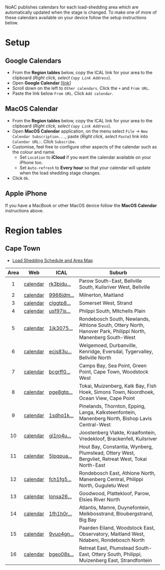 NoAC publishes calendars for each load-shedding area which are automatically updated when the stage is changed.
To make one of more of these calendars available on your device follow the setup instructions below.

# Setup

## Google Calendars

* From the **Region tables** below, copy the ICAL link for your area to the clipboard (*Right click, select `Copy Link Address`*).
* Open **Google Calendar** \[[link](https://calendar.google.com/)\]
* Scroll down on the left to `Other calendars`. Click the `+` and `From URL`.
* Paste the link below `From URL`. Click `Add calendar`.

## MacOS Calendar

* From the **Region tables** below, copy the ICAL link for your area to the clipboard (*Right click, select `Copy Link Address`*).
* Open **MacOS Calendar** application, on the menu select `File` -> `New Calendar Subscription...`, paste (*Right click, select `Paste`*) link into `Calendar URL:`. Click `Subscribe`.
* Customise, feel free to configure other aspects of the calendar such as the colour and name.
  * Set `Location` to **iCloud** if you want the calendar available on your iPhone too.
  * Set `Auto-refresh` to **Every hour** so that your calendar will update when the load shedding stage changes.
* Click `Ok`.

## Apple iPhone

If you have a MacBook or other MacOS device follow the **MacOS Calendar** instructions above.

# Region tables

## Cape Town

* [Load Shedding Schedule and Area Map](https://resource.capetown.gov.za/documentcentre/Documents/Procedures%2c%20guidelines%20and%20regulations/Load_Shedding_All_Areas_Schedule_and_Map.pdf)

<!-- BEGIN: CPT Area Table -->

| Area | Web | ICAL | Suburb |
|:---:|---|---|---|
| 1 | [calendar](https://calendar.google.com/calendar/embed?src=rk3biduv8optsvl1ksiblvmb1o%40group.calendar.google.com&ctz=Africa%2FJohannesburg) | [rk3bidu...](https://calendar.google.com/calendar/ical/rk3biduv8optsvl1ksiblvmb1o%40group.calendar.google.com/public/basic.ics) | Parow South-East, Bellville South, Kuilsriver West, Bellville |
| 2 | [calendar](https://calendar.google.com/calendar/embed?src=9966idm7o9ds8spsded92sqno0%40group.calendar.google.com&ctz=Africa%2FJohannesburg) | [9966idm...](https://calendar.google.com/calendar/ical/9966idm7o9ds8spsded92sqno0%40group.calendar.google.com/public/basic.ics) | Milnerton, Maitland |
| 3 | [calendar](https://calendar.google.com/calendar/embed?src=clggtp82ud75s6efvjhmb9tk38%40group.calendar.google.com&ctz=Africa%2FJohannesburg) | [clggtp8...](https://calendar.google.com/calendar/ical/clggtp82ud75s6efvjhmb9tk38%40group.calendar.google.com/public/basic.ics) | Somerset West, Strand |
| 4 | [calendar](https://calendar.google.com/calendar/embed?src=usf97isjts3sommnbo6s503jac%40group.calendar.google.com&ctz=Africa%2FJohannesburg) | [usf97is...](https://calendar.google.com/calendar/ical/usf97isjts3sommnbo6s503jac%40group.calendar.google.com/public/basic.ics) | Philppi South, Mitchells Plain  |
| 5 | [calendar](https://calendar.google.com/calendar/embed?src=1jk3075g2j3uu6oavva1oa9lt0%40group.calendar.google.com&ctz=Africa%2FJohannesburg) | [1jk3075...](https://calendar.google.com/calendar/ical/1jk3075g2j3uu6oavva1oa9lt0%40group.calendar.google.com/public/basic.ics) | Rondebosch South, Newlands, Athlone South, Ottery North, Hanover Park, Philippi North, Manenberg South-West |
| 6 | [calendar](https://calendar.google.com/calendar/embed?src=ecjs83uced2atph999gjto5doc%40group.calendar.google.com&ctz=Africa%2FJohannesburg) | [ecjs83u...](https://calendar.google.com/calendar/ical/ecjs83uced2atph999gjto5doc%40group.calendar.google.com/public/basic.ics) | Welgemoed, Durbanville, Kenridge, Eversdal, Tygervalley, Bellville North |
| 7 | [calendar](https://calendar.google.com/calendar/embed?src=bcgrff04625dgput3ddls2fdas%40group.calendar.google.com&ctz=Africa%2FJohannesburg) | [bcgrff0...](https://calendar.google.com/calendar/ical/bcgrff04625dgput3ddls2fdas%40group.calendar.google.com/public/basic.ics) | Camps Bay, Sea Point, Green Point, Cape Town, Woodstock West |
| 8 | [calendar](https://calendar.google.com/calendar/embed?src=pge8gtq5vekfdnogbihr3che2s%40group.calendar.google.com&ctz=Africa%2FJohannesburg) | [pge8gtq...](https://calendar.google.com/calendar/ical/pge8gtq5vekfdnogbihr3che2s%40group.calendar.google.com/public/basic.ics) | Tokai, Muizenberg, Kalk Bay, Fish Hoek, Simons Town, Noordhoek, Ocean View, Cape Point |
| 9 | [calendar](https://calendar.google.com/calendar/embed?src=1sdhq1k4vg0b163a0b6tvulf2c%40group.calendar.google.com&ctz=Africa%2FJohannesburg) | [1sdhq1k...](https://calendar.google.com/calendar/ical/1sdhq1k4vg0b163a0b6tvulf2c%40group.calendar.google.com/public/basic.ics) | Pinelands, Thornton, Epping, Langa, Kalksteenfontein, Manenberg North, Bishop Lavis Central-West |
| 10 | [calendar](https://calendar.google.com/calendar/embed?src=gi1ro4ujidhcushpi16v91341c%40group.calendar.google.com&ctz=Africa%2FJohannesburg) | [gi1ro4u...](https://calendar.google.com/calendar/ical/gi1ro4ujidhcushpi16v91341c%40group.calendar.google.com/public/basic.ics) | Joostenberg Vlakte, Kraaifontein, Vredekloof, Brackenfell, Kuilsriver |
| 11 | [calendar](https://calendar.google.com/calendar/embed?src=5lpqpua1elg492jtlpj33odj30%40group.calendar.google.com&ctz=Africa%2FJohannesburg) | [5lpqpua...](https://calendar.google.com/calendar/ical/5lpqpua1elg492jtlpj33odj30%40group.calendar.google.com/public/basic.ics) | Hout Bay, Constantia, Wynberg, Plumstead, Ottery West, Bergvliet, Retreat West, Tokai North-East |
| 12 | [calendar](https://calendar.google.com/calendar/embed?src=fch1fg52mb1m3cg252qnv9eao8%40group.calendar.google.com&ctz=Africa%2FJohannesburg) | [fch1fg5...](https://calendar.google.com/calendar/ical/fch1fg52mb1m3cg252qnv9eao8%40group.calendar.google.com/public/basic.ics) | Rondebosch East, Athlone North, Manenberg Central, Philippi North, Guguletu West |
| 13 | [calendar](https://calendar.google.com/calendar/embed?src=lonsa26tjpj1ov1i4budkmao14%40group.calendar.google.com&ctz=Africa%2FJohannesburg) | [lonsa26...](https://calendar.google.com/calendar/ical/lonsa26tjpj1ov1i4budkmao14%40group.calendar.google.com/public/basic.ics) | Goodwood, Plattekloof, Parow, Elsies River North |
| 14 | [calendar](https://calendar.google.com/calendar/embed?src=1fh1h0rf2gkq8l1vvhj0lpmu14%40group.calendar.google.com&ctz=Africa%2FJohannesburg) | [1fh1h0r...](https://calendar.google.com/calendar/ical/1fh1h0rf2gkq8l1vvhj0lpmu14%40group.calendar.google.com/public/basic.ics) | Atlantis, Mamre, Duynefontein, Melkbosstrand, Bloubergstrand, Big Bay |
| 15 | [calendar](https://calendar.google.com/calendar/embed?src=9vuo4gnp4j2q0a456termlao58%40group.calendar.google.com&ctz=Africa%2FJohannesburg) | [9vuo4gn...](https://calendar.google.com/calendar/ical/9vuo4gnp4j2q0a456termlao58%40group.calendar.google.com/public/basic.ics) | Paarden Eiland, Woodstock East, Observatory, Maitland West, Ndabeni, Rondebosch North |
| 16 | [calendar](https://calendar.google.com/calendar/embed?src=bgeo08si4e4feo4cmag3mjh0us%40group.calendar.google.com&ctz=Africa%2FJohannesburg) | [bgeo08s...](https://calendar.google.com/calendar/ical/bgeo08si4e4feo4cmag3mjh0us%40group.calendar.google.com/public/basic.ics) | Retreat East, Plumstead South-East, Ottery South, Philippi, Muizenberg East, Strandfontein |

<!-- END: CPT Area Table -->

